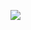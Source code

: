 ![](https://64.media.tumblr.com/9c95773f1099daf44c5c75e64cdb4490/c8ff52dcecff15cb-31/s1280x1920/f761327b5a4cd5258cf0d3ebe01564f828770f33.pnj)
